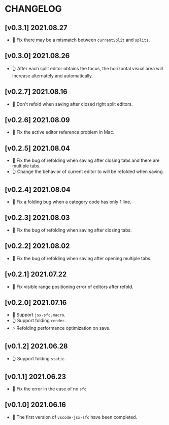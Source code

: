 # CHANGELOG

## [v0.3.1] 2021.08.27

- 🐛 Fix there may be a mismatch between `currentSplit` and `splits`.

## [v0.3.0] 2021.08.26

- 👆 After each split editor obtains the focus, the horizontal visual area will increase alternately and automatically.

## [v0.2.7] 2021.08.16

- 🐛 Don't refold when saving after closed right split editors.

## [v0.2.6] 2021.08.09

- 🐛 Fix the active editor reference problem in Mac.

## [v0.2.5] 2021.08.04

- 🐛 Fix the bug of refolding when saving after closing tabs and there are multiple tabs.
- 👆 Change the behavior of current editor to will be refolded when saving.

## [v0.2.4] 2021.08.04

- 🐛 Fix a folding bug when a category code has only 1 line.

## [v0.2.3] 2021.08.03

- 🐛 Fix the bug of refolding when saving after closing tabs.

## [v0.2.2] 2021.08.02

- 🐛 Fix the bug of refolding when saving after opening multiple tabs.

## [v0.2.1] 2021.07.22

- 🐛 Fix visible range positioning error of editors after refold.

## [v0.2.0] 2021.07.16

- 🐛 Support `jsx-sfc.macro`.
- 👆 Support folding `render`.
- ⚡️ Refolding performance optimization on save.

## [v0.1.2] 2021.06.28

- 👆 Support folding `static`.

## [v0.1.1] 2021.06.23

- 🐛 Fix the error in the case of no `sfc`.

## [v0.1.0] 2021.06.16

- 🎉 The first version of `vscode-jsx-sfc` have been completed.
